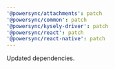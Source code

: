 ```yaml
---
'@powersync/attachments': patch
'@powersync/common': patch
'@powersync/kysely-driver': patch
'@powersync/react': patch
'@powersync/react-native': patch
---
```


Updated dependencies.
